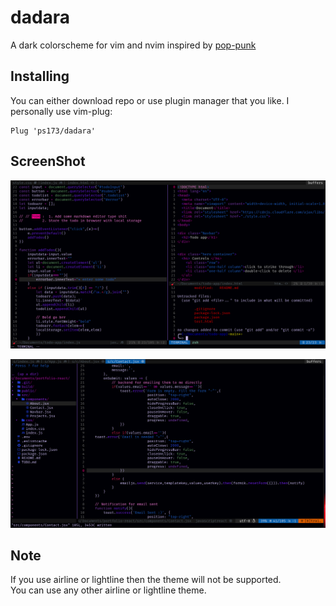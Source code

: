 # dadara 
A dark colorscheme for vim and nvim inspired by [pop-punk](https://github.com/bignimbus/pop-punk.vim)

## Installing 
You can either download repo or use plugin manager that you like. I personally use vim-plug:

    Plug 'ps173/dadara'

## ScreenShot
![ScreenShot](./screenshots/mycolorscheme.png)

![ScreenShot2](./screenshots/myscheme2.png)

## Note 
If you use airline or lightline then the theme will not be supported.  
You can use any other airline or lightline theme.
